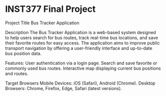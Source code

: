 # INST377 Final Project
Project Title
Bus Tracker Application

Description
The Bus Tracker Application is a web-based system designed to help users search for bus routes, track real-time bus locations, and save their favorite routes for easy access. The application aims to improve public transport navigation by offering a user-friendly interface and up-to-date bus position data.

Features:
User authentication via a login page.
Search and save favorite or commonly used bus routes.
Interactive map displaying current bus positions and routes.

Target Browsers
Mobile Devices: iOS (Safari), Android (Chrome).
Desktop Browsers: Chrome, Firefox, Edge, Safari (latest versions).
